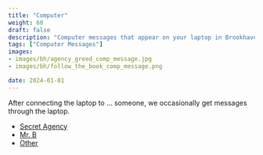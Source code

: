 ```yaml
---
title: "Computer"
weight: 60
draft: false
description: "Computer messages that appear on your laptop in Brookhaven RP by the Agency, Mr. B, and other sources."
tags: ["Computer Messages"]
images: 
- images/bh/agency_greed_comp_message.jpg
- images/bh/follow_the_book_comp_message.png

date: 2024-01-01
---
```



After connecting the laptop to ... someone, we occasionally get messages through the laptop.

- [Secret Agency](agency/)
- [Mr. B](mrb/)
- [Other](other/)